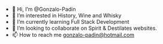 - 👋 Hi, I’m @Gonzalo-Padin
- 👀 I’m interested in History, Wine and Whisky
- 🌱 I’m currently learning Full Stack Development
- 💞️ I’m looking to collaborate on Spirit & Destilates websites.
- 📫 How to reach me gonzalo-padin@hotmail.com

<!---
Gonzalo-Padin/Gonzalo-Padin is a ✨ special ✨ repository because its `README.md` (this file) appears on your GitHub profile.
You can click the Preview link to take a look at your changes.
--->
